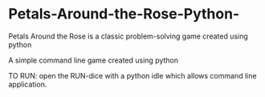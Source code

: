 # Petals-Around-the-Rose-Python-
Petals Around the Rose is a classic problem-solving game created using python

A simple command line game created using python

TO RUN:
open the RUN-dice with a python idle which allows command line application.
